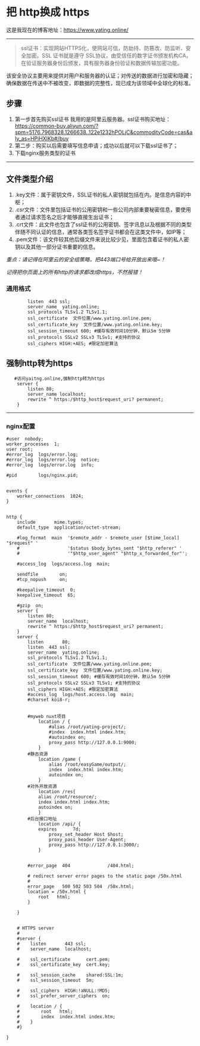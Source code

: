 # 把 http换成 https

这是我现在的博客地址：https://www.yating.online/

--- 

> ssl证书：实现网站HTTPS化，使网站可信，防劫持、防篡改、防监听、安全加密。SSL 证书就是遵守 SSL协议，由受信任的数字证书颁发机构CA，在验证服务器身份后颁发，具有服务器身份验证和数据传输加密功能。

该安全协议主要用来提供对用户和服务器的认证；对传送的数据进行加密和隐藏；确保数据在传送中不被改变，即数据的完整性，现已成为该领域中全球化的标准。

## 步骤
1. 第一步首先购买ssl证书
我用的是阿里云服务器。ssl证书购买地址：https://common-buy.aliyun.com/?spm=5176.7968328.1266638..122e1232hPOLjC&commodityCode=cas&aly_as=HPiHXlKb#/buy
2. 第二步：购买以后需要填写信息申请；成功以后就可以下载ssl证书了；
3. 下载nginx服务类型的证书

--- 
## 文件类型介绍
1. .key文件：属于密钥文件，SSL证书的私人密钥就包括在内。是信息内容的中枢；
2. .csr文件：文件里包括证书的公用密钥和一些公司内部重要秘密信息，要使用者通过请求签名之后才能够直接生出证书；
3. .crt文件：此文件也包含了ssl证书的公用密钥、签字讯息以及根据不同的类型伴随不同认证的信息，通常各类签名签字证书都会在这类文件中，如IP等；
4. .pem文件：该文件较其他后缀文件来说比较少见，里面包含着证书的私人密钥以及其他一部分证书重要的信息。

*重点：请记得在阿里云的安全组策略，把443端口号给开放出来哦~！*

*记得把你页面上的所有http的请求都改成https，不然报错！*

### 通用格式
```nginx
        listen  443 ssl;
        server_name  yating.online;
        ssl_protocols TLSv1.2 TLSv1.1;
        ssl_certificate  文件位置/www.yating.online.pem;
        ssl_certificate_key  文件位置/www.yating.online.key;
        ssl_session_timeout 600; #缓存有效时间10分钟，默认5m 5分钟
        ssl_protocols SSLv2 SSLv3 TLSv1; #支持的协议
        ssl_ciphers HIGH:+AES; #限定加密算法
```

## 强制http转为https

```nginx
   #访问yaitng.online,强制http转为https
    server {
        listen 80;
        server_name localhost;
        rewrite ^ https:/$http_host$request_uri? permanent;
    }
```

*** 

### nginx配置
```
#user  nobody;
worker_processes  1;
user root;
#error_log  logs/error.log;
#error_log  logs/error.log  notice;
#error_log  logs/error.log  info;

#pid        logs/nginx.pid;


events {
    worker_connections  1024;
}


http {
    include       mime.types;
    default_type  application/octet-stream;

    #log_format  main  '$remote_addr - $remote_user [$time_local] "$request" '
    #                  '$status $body_bytes_sent "$http_referer" '
    #                  '"$http_user_agent" "$http_x_forwarded_for"';

    #access_log  logs/access.log  main;

    sendfile        on;
    #tcp_nopush     on;

    #keepalive_timeout  0;
    keepalive_timeout  65;

    #gzip  on;
    server {
        listen 80;
        server_name  localhost;
        rewrite ^ https:/$http_host$request_uri? permanent;
    }
    server {
        listen       80;
        listen  443 ssl;
        server_name  yating.online;
        ssl_protocols TLSv1.2 TLSv1.1;
        ssl_certificate  文件位置/www.yating.online.pem;
        ssl_certificate_key  文件位置/www.yating.online.key;
        ssl_session_timeout 600; #缓存有效时间10分钟，默认5m 5分钟
        ssl_protocols SSLv2 SSLv3 TLSv1; #支持的协议
        ssl_ciphers HIGH:+AES; #限定加密算法
        #access_log  logs/host.access.log  main;
        #charset koi8-r;


        #myweb nuxt项目
            location / {
                #alias /root/yating-project/;
                #index  index.html index.htm;
                #autoindex on;
                proxy_pass http://127.0.0.1:9000;
            }
        #静态资源
            location /game {
                alias /root/easyGame/output/;
                index  index.html index.htm;
                autoindex on;
            }
        #对外开放资源
            location /res{
            alias /root/resource/;
            index index.html index.htm;
            autoindex on;
            }
        #后台接口地址
            location /api/ {
            expires      7d;
                proxy_set_header Host $host;
                proxy_pass_header User-Agent;
                proxy_pass http://127.0.0.1:3000/;
            }


        #error_page  404              /404.html;

        # redirect server error pages to the static page /50x.html
        #
        error_page   500 502 503 504  /50x.html;
        location = /50x.html {
            root   html;
        }

    }


    # HTTPS server
    #
    #server {
    #    listen       443 ssl;
    #    server_name  localhost;

    #    ssl_certificate      cert.pem;
    #    ssl_certificate_key  cert.key;

    #    ssl_session_cache    shared:SSL:1m;
    #    ssl_session_timeout  5m;

    #    ssl_ciphers  HIGH:!aNULL:!MD5;
    #    ssl_prefer_server_ciphers  on;

    #    location / {
    #        root   html;
    #        index  index.html index.htm;
    #    }
    #}

}

```
